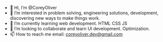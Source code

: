 - 👋 Hi, I’m @CoreyOliver
- 👀 I’m interested in problem solving, engineering solutions, development, discovering new ways to make things work.
- 🌱 I’m currently learning web development. HTML CSS JS 
- 💞️ I’m looking to collaborate and learn UI development. Optimization. 
- 📫 How to reach me email: coreyoliver.dev@gmail.com

<!---
CoreyOliver/CoreyOliver is a ✨ special ✨ repository because its `README.md` (this file) appears on your GitHub profile.
You can click the Preview link to take a look at your changes.
--->
